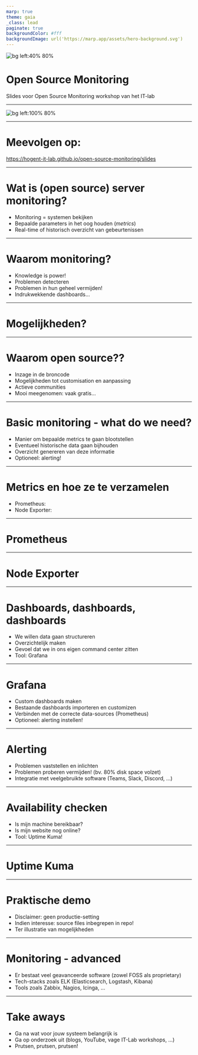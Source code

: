 ```yaml
---
marp: true
theme: gaia
_class: lead
paginate: true
backgroundColor: #fff
backgroundImage: url('https://marp.app/assets/hero-background.svg')
---
```


![bg left:40% 80%](./img/logo.png)

# **Open Source Monitoring**

Slides voor Open Source Monitoring workshop van het IT-lab


---

![bg left:100% 80%](./img/logo.png) <!-- Plaats voor logo voor openingsslide, foefel gerust met de sizes van de bg -->

---


# Meevolgen op:

https://hogent-it-lab.github.io/open-source-monitoring/slides <!-- URL naar de slides -->

<!-- ![QR bg right contain](./img/link_qr.png) QR-code naar de slides -->

---

# Wat is (open source) server monitoring?

- Monitoring = systemen bekijken 
- Bepaalde parameters in het oog houden (*metrics*)
- Real-time of historisch overzicht van gebeurtenissen



---

# Waarom monitoring?

- Knowledge is power!
- Problemen detecteren
- Problemen in hun geheel vermijden!
- Indrukwekkende dashboards...

---

# Mogelijkheden?

<!-- Hier een slide met letterlijk allemaal logo's -->

---

# Waarom open source??

- Inzage in de broncode
- Mogelijkheden tot customisation en aanpassing
- Actieve communities
- Mooi meegenomen: vaak gratis...

---

# Basic monitoring - what do we need?

- Manier om bepaalde metrics te gaan blootstellen
- Eventueel historische data gaan bijhouden
- Overzicht genereren van deze informatie 
- Optioneel: alerting!

---

# Metrics en hoe ze te verzamelen

- Prometheus:
- Node Exporter:

---

# Prometheus

---

# Node Exporter

---

# Dashboards, dashboards, dashboards

- We willen data gaan structureren
- Overzichtelijk maken
- Gevoel dat we in ons eigen command center zitten
- Tool: Grafana

---

# Grafana

- Custom dashboards maken
- Bestaande dashboards importeren en customizen
- Verbinden met de correcte data-sources (Prometheus)
- Optioneel: alerting instellen!

---

# Alerting

- Problemen vaststellen en inlichten
- Problemen proberen vermijden! (bv. 80% disk space volzet)
- Integratie met veelgebruikte software (Teams, Slack, Discord, ...)

---

# Availability checken

- Is mijn machine bereikbaar?
- Is mijn website nog online?
- Tool: Uptime Kuma!

---

# Uptime Kuma

---


# Praktische demo

- Disclaimer: geen productie-setting
- Indien interesse: source files inbegrepen in repo!
- Ter illustratie van mogelijkheden

---

# Monitoring - advanced

- Er bestaat veel geavanceerde software (zowel FOSS als proprietary)
- Tech-stacks zoals ELK (Elasticsearch, Logstash, Kibana)
- Tools zoals Zabbix, Nagios, Icinga, ...

---

# Take aways

- Ga na wat voor jouw systeem belangrijk is
- Ga op onderzoek uit (blogs, YouTube, vage IT-Lab workshops, ...)
- Prutsen, prutsen, prutsen!